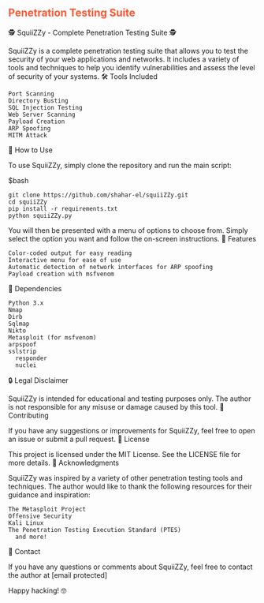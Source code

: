<h2 style="color:#FF5733">Penetration Testing Suite</h2>
			🕵️ SquiiZZy - Complete Penetration Testing Suite 🕵️

SquiiZZy is a complete penetration testing suite that allows you to test the security of your web applications and networks. It includes a variety of tools and techniques to help you identify vulnerabilities and assess the level of security of your systems.
🛠️ Tools Included

    Port Scanning
    Directory Busting
    SQL Injection Testing
    Web Server Scanning
    Payload Creation
    ARP Spoofing
    MITM Attack

📜 How to Use

To use SquiiZZy, simply clone the repository and run the main script:

$bash

	git clone https://github.com/shahar-el/squiiZZy.git
	cd squiiZZy
	pip install -r requirements.txt
	python squiiZZy.py

You will then be presented with a menu of options to choose from. Simply select the option you want and follow the on-screen instructions.
🌟 Features

    Color-coded output for easy reading
    Interactive menu for ease of use
    Automatic detection of network interfaces for ARP spoofing
    Payload creation with msfvenom

🤖 Dependencies

    Python 3.x
    Nmap
    Dirb
    Sqlmap
    Nikto
    Metasploit (for msfvenom)
    arpspoof
    sslstrip
	  responder
	  nuclei

🔒 Legal Disclaimer

SquiiZZy is intended for educational and testing purposes only. The author is not responsible for any misuse or damage caused by this tool.
📝 Contributing

If you have any suggestions or improvements for SquiiZZy, feel free to open an issue or submit a pull request.
📜 License

This project is licensed under the MIT License. See the LICENSE file for more details.
🙏 Acknowledgments

SquiiZZy was inspired by a variety of other penetration testing tools and techniques. The author would like to thank the following resources for their guidance and inspiration:

    The Metasploit Project
    Offensive Security
    Kali Linux
    The Penetration Testing Execution Standard (PTES)
	  and more!

📧 Contact

If you have any questions or comments about SquiiZZy, feel free to contact the author at [email protected]

Happy hacking! 🤓
